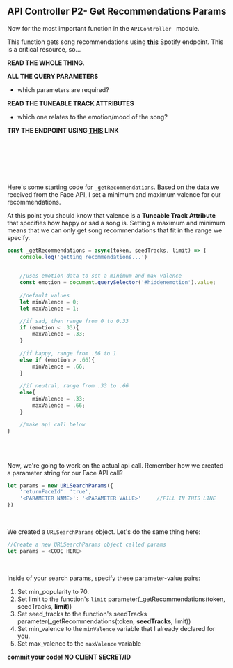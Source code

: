 ## API Controller P2- Get Recommendations Params

Now for the most important function in the `APIController `  module. 

This function gets song recommendations using [**this**](https://developer.spotify.com/documentation/web-api/reference/browse/get-recommendations/) Spotify endpoint. This is a critical resource, so...

**READ THE WHOLE THING**.

**ALL THE QUERY PARAMETERS**

- which parameters are required?

**READ THE TUNEABLE TRACK ATTRIBUTES**

- which one relates to the emotion/mood of the song?

**TRY THE ENDPOINT USING [THIS](https://developer.spotify.com/console/get-recommendations/?seed_artists=4NHQUGzhtTLFvgF5SZesLK&seed_tracks=0c6xIDDpzE81m2q797ordA&min_energy=0.4&min_popularity=50&market=US) LINK**



<br />

<br />

<br />

<br />

<br />



Here's some starting code for `_getRecommendations`. Based on the data we received from the Face API, I set a minimum and maximum valence for our recommendations. 

At this point you should know that valence is a **Tuneable Track Attribute** that specifies how happy or sad a song is. Setting a maximum and minimum means that we can only get song recommendations that fit in the range we specify.



```js
const _getRecommendations = async(token, seedTracks, limit) => {
    console.log('getting recommendations...')

  
  	//uses emotion data to set a minimum and max valence
    const emotion = document.querySelector('#hiddenemotion').value;
  
  	//default values
    let minValence = 0;
    let maxValence = 1;

  	//if sad, then range from 0 to 0.33
    if (emotion < .33){
        maxValence = .33;
    }
  
  	//if happy, range from .66 to 1
    else if (emotion > .66){
        minValence = .66;
    }
  
  	//if neutral, range from .33 to .66
    else{
        minValence = .33;
        maxValence = .66;
    }

    //make api call below
}
```

<br />
<br />


Now, we're going to work on the actual api call. Remember how we created a parameter string for our Face API call? 

```js
let params = new URLSearchParams({
	'returnFaceId': 'true',
	'<PARAMETER NAME>': '<PARAMETER VALUE>'     //FILL IN THIS LINE
})
```

<br />

We created a `URLSearchParams`  object. Let's do the same thing here:

```js
//Create a new URLSearchParams object called params
let params = <CODE HERE>
```

<br />

Inside of your search params, specify these parameter-value pairs:

1. Set min_popularity to 70.
2. Set limit to the function's `limit`  parameter(_getRecommendations(token, seedTracks, **limit**))
3. Set seed_tracks to the function's seedTracks parameter(_getRecommendations(token, **seedTracks**, limit))
4. Set min_valence to the `minValence`  variable that I already declared for you.
5. Set max_valence to the `maxValence`  variable

**commit your code! NO CLIENT SECRET/ID**

